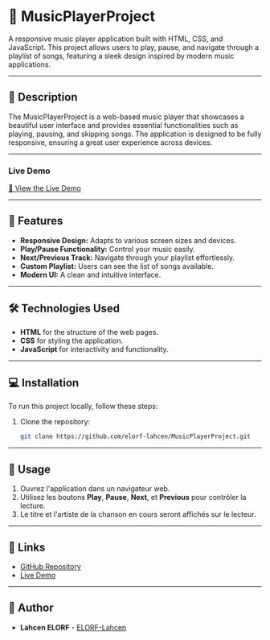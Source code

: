 # 🎵 MusicPlayerProject

A responsive music player application built with HTML, CSS, and JavaScript. This project allows users to play, pause, and navigate through a playlist of songs, featuring a sleek design inspired by modern music applications.

---

## 📖 Description

The MusicPlayerProject is a web-based music player that showcases a beautiful user interface and provides essential functionalities such as playing, pausing, and skipping songs. The application is designed to be fully responsive, ensuring a great user experience across devices.

---

### Live Demo
[🔗 View the Live Demo](https://elorf-lahcen.github.io/MusicPlayerProject/)

---

## 🚀 Features

- **Responsive Design:** Adapts to various screen sizes and devices.
- **Play/Pause Functionality:** Control your music easily.
- **Next/Previous Track:** Navigate through your playlist effortlessly.
- **Custom Playlist:** Users can see the list of songs available.
- **Modern UI:** A clean and intuitive interface.

---

## 🛠️ Technologies Used

- **HTML** for the structure of the web pages.
- **CSS** for styling the application.
- **JavaScript** for interactivity and functionality.

---

## 💻 Installation

To run this project locally, follow these steps:

1. Clone the repository:
   ```bash
   git clone https://github.com/elorf-lahcen/MusicPlayerProject.git
   ```

---

## 🎤 Usage

1. Ouvrez l'application dans un navigateur web.
2. Utilisez les boutons **Play**, **Pause**, **Next**, et **Previous** pour contrôler la lecture.
3. Le titre et l'artiste de la chanson en cours seront affichés sur le lecteur.

---

## 🔗 Links

- [GitHub Repository](https://github.com/elorf-lahcen/MusicPlayerProject)
- [Live Demo](https://elorf-lahcen.github.io/MusicPlayerProject/)

---

## 👤 Author

- **Lahcen ELORF** - [ELORF-Lahcen](https://github.com/elorf-lahcen)
